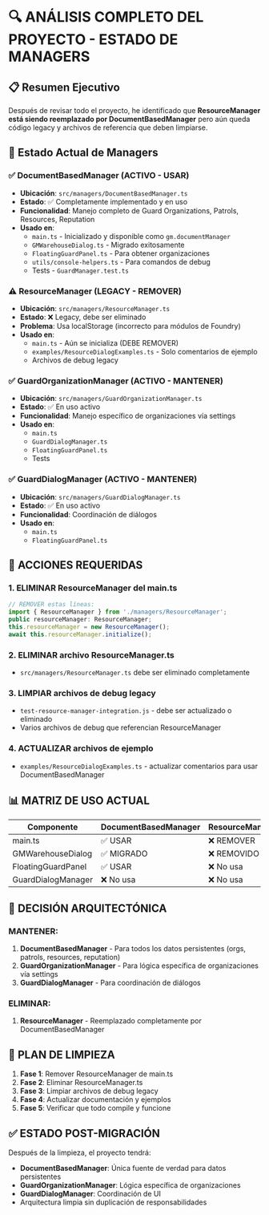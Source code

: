 # 🔍 ANÁLISIS COMPLETO DEL PROYECTO - ESTADO DE MANAGERS

## 📋 Resumen Ejecutivo

Después de revisar todo el proyecto, he identificado que **ResourceManager está siendo reemplazado por DocumentBasedManager** pero aún queda código legacy y archivos de referencia que deben limpiarse.

## 🎯 Estado Actual de Managers

### ✅ DocumentBasedManager (ACTIVO - USAR)

- **Ubicación**: `src/managers/DocumentBasedManager.ts`
- **Estado**: ✅ Completamente implementado y en uso
- **Funcionalidad**: Manejo completo de Guard Organizations, Patrols, Resources, Reputation
- **Usado en**:
  - `main.ts` - Inicializado y disponible como `gm.documentManager`
  - `GMWarehouseDialog.ts` - Migrado exitosamente
  - `FloatingGuardPanel.ts` - Para obtener organizaciones
  - `utils/console-helpers.ts` - Para comandos de debug
  - Tests - `GuardManager.test.ts`

### ⚠️ ResourceManager (LEGACY - REMOVER)

- **Ubicación**: `src/managers/ResourceManager.ts`
- **Estado**: ❌ Legacy, debe ser eliminado
- **Problema**: Usa localStorage (incorrecto para módulos de Foundry)
- **Usado en**:
  - `main.ts` - Aún se inicializa (DEBE REMOVER)
  - `examples/ResourceDialogExamples.ts` - Solo comentarios de ejemplo
  - Archivos de debug legacy

### ✅ GuardOrganizationManager (ACTIVO - MANTENER)

- **Ubicación**: `src/managers/GuardOrganizationManager.ts`
- **Estado**: ✅ En uso activo
- **Funcionalidad**: Manejo específico de organizaciones vía settings
- **Usado en**:
  - `main.ts`
  - `GuardDialogManager.ts`
  - `FloatingGuardPanel.ts`
  - Tests

### ✅ GuardDialogManager (ACTIVO - MANTENER)

- **Ubicación**: `src/managers/GuardDialogManager.ts`
- **Estado**: ✅ En uso activo
- **Funcionalidad**: Coordinación de diálogos
- **Usado en**:
  - `main.ts`
  - `FloatingGuardPanel.ts`

## 🧹 ACCIONES REQUERIDAS

### 1. ELIMINAR ResourceManager del main.ts

```typescript
// REMOVER estas líneas:
import { ResourceManager } from './managers/ResourceManager';
public resourceManager: ResourceManager;
this.resourceManager = new ResourceManager();
await this.resourceManager.initialize();
```

### 2. ELIMINAR archivo ResourceManager.ts

- `src/managers/ResourceManager.ts` debe ser eliminado completamente

### 3. LIMPIAR archivos de debug legacy

- `test-resource-manager-integration.js` - debe ser actualizado o eliminado
- Varios archivos de debug que referencian ResourceManager

### 4. ACTUALIZAR archivos de ejemplo

- `examples/ResourceDialogExamples.ts` - actualizar comentarios para usar DocumentBasedManager

## 📊 MATRIZ DE USO ACTUAL

| Componente         | DocumentBasedManager | ResourceManager | GuardOrganizationManager | GuardDialogManager |
| ------------------ | -------------------- | --------------- | ------------------------ | ------------------ |
| main.ts            | ✅ USAR              | ❌ REMOVER      | ✅ MANTENER              | ✅ MANTENER        |
| GMWarehouseDialog  | ✅ MIGRADO           | ❌ REMOVIDO     | ❌ No usa                | ❌ No usa          |
| FloatingGuardPanel | ✅ USAR              | ❌ No usa       | ✅ VÍA DIALOG            | ✅ USAR            |
| GuardDialogManager | ❌ No usa            | ❌ No usa       | ✅ USAR                  | N/A                |

## 🎯 DECISIÓN ARQUITECTÓNICA

### MANTENER:

1. **DocumentBasedManager** - Para todos los datos persistentes (orgs, patrols, resources, reputation)
2. **GuardOrganizationManager** - Para lógica específica de organizaciones vía settings
3. **GuardDialogManager** - Para coordinación de diálogos

### ELIMINAR:

1. **ResourceManager** - Reemplazado completamente por DocumentBasedManager

## 🚀 PLAN DE LIMPIEZA

1. **Fase 1**: Remover ResourceManager de main.ts
2. **Fase 2**: Eliminar ResourceManager.ts
3. **Fase 3**: Limpiar archivos de debug legacy
4. **Fase 4**: Actualizar documentación y ejemplos
5. **Fase 5**: Verificar que todo compile y funcione

## ✅ ESTADO POST-MIGRACIÓN

Después de la limpieza, el proyecto tendrá:

- **DocumentBasedManager**: Única fuente de verdad para datos persistentes
- **GuardOrganizationManager**: Lógica específica de organizaciones
- **GuardDialogManager**: Coordinación de UI
- Arquitectura limpia sin duplicación de responsabilidades
